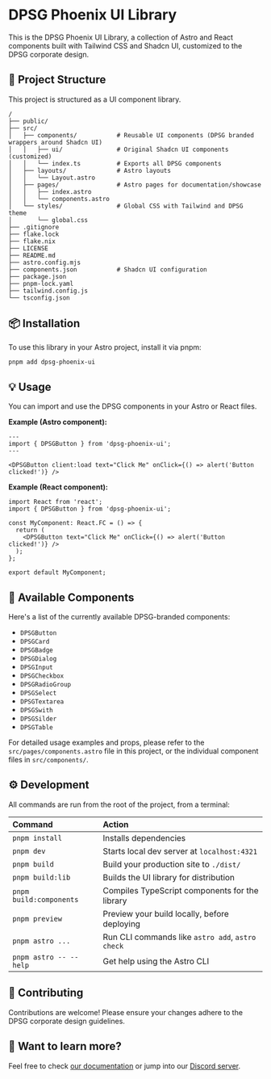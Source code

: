 # DPSG Phoenix UI Library

This is the DPSG Phoenix UI Library, a collection of Astro and React components built with Tailwind CSS and Shadcn UI, customized to the DPSG corporate design.

## 🚀 Project Structure

This project is structured as a UI component library.

```text
/
├── public/
├── src/
│   ├── components/           # Reusable UI components (DPSG branded wrappers around Shadcn UI)
│   │   ├── ui/               # Original Shadcn UI components (customized)
│   │   └── index.ts          # Exports all DPSG components
│   ├── layouts/              # Astro layouts
│   │   └── Layout.astro
│   ├── pages/                # Astro pages for documentation/showcase
│   │   ├── index.astro
│   │   └── components.astro
│   └── styles/               # Global CSS with Tailwind and DPSG theme
│       └── global.css
├── .gitignore
├── flake.lock
├── flake.nix
├── LICENSE
├── README.md
├── astro.config.mjs
├── components.json           # Shadcn UI configuration
├── package.json
├── pnpm-lock.yaml
├── tailwind.config.js
└── tsconfig.json
```

## 📦 Installation

To use this library in your Astro project, install it via pnpm:

```bash
pnpm add dpsg-phoenix-ui
```

## 💡 Usage

You can import and use the DPSG components in your Astro or React files.

**Example (Astro component):**

```astro
---
import { DPSGButton } from 'dpsg-phoenix-ui';
---

<DPSGButton client:load text="Click Me" onClick={() => alert('Button clicked!')} />
```

**Example (React component):**

```tsx
import React from 'react';
import { DPSGButton } from 'dpsg-phoenix-ui';

const MyComponent: React.FC = () => {
  return (
    <DPSGButton text="Click Me" onClick={() => alert('Button clicked!')} />
  );
};

export default MyComponent;
```

## 🎨 Available Components

Here's a list of the currently available DPSG-branded components:

*   `DPSGButton`
*   `DPSGCard`
*   `DPSGBadge`
*   `DPSGDialog`
*   `DPSGInput`
*   `DPSGCheckbox`
*   `DPSGRadioGroup`
*   `DPSGSelect`
*   `DPSGTextarea`
*   `DPSGSwith`
*   `DPSGSilder`
*   `DPSGTable`

For detailed usage examples and props, please refer to the `src/pages/components.astro` file in this project, or the individual component files in `src/components/`.

## ⚙️ Development

All commands are run from the root of the project, from a terminal:

| Command                   | Action                                           |
| :------------------------ | :----------------------------------------------- |
| `pnpm install`             | Installs dependencies                            |
| `pnpm dev`                 | Starts local dev server at `localhost:4321`      |
| `pnpm build`               | Build your production site to `./dist/`          |
| `pnpm build:lib`           | Builds the UI library for distribution           |
| `pnpm build:components`    | Compiles TypeScript components for the library   |
| `pnpm preview`             | Preview your build locally, before deploying     |
| `pnpm astro ...`           | Run CLI commands like `astro add`, `astro check` |
| `pnpm astro -- --help`     | Get help using the Astro CLI                     |

## 🤝 Contributing

Contributions are welcome! Please ensure your changes adhere to the DPSG corporate design guidelines.

## 👀 Want to learn more?

Feel free to check [our documentation](https://docs.astro.build) or jump into our [Discord server](https://astro.build/chat).